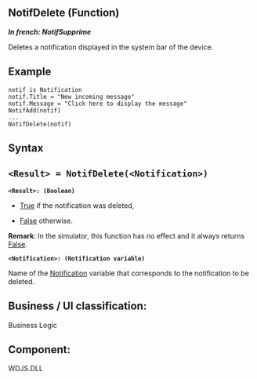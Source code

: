 
## NotifDelete (Function)

***In french: NotifSupprime***



<a name="XUse"></a>
<a name="Use"></a>
<a name="description"></a>
Deletes a notification displayed in the system bar of the device.


<a name="Example1"></a>
<a name="sample_code"></a>

## Example


```wl
notif is Notification
notif.Title = "New incoming message"
notif.Message = "Click here to display the message"
NotifAdd(notif)
...
NotifDelete(notif)
```

<a name="XSYNTAX"></a>

## Syntax
<a name="SYNTAX1"></a>

`<Result> = NotifDelete(<Notification>)`
---

**`<Result>: (Boolean)`**



- <u><u><u><u>True</u></u></u></u> if the notification was deleted, 

- <u><u><u><u>False</u></u></u></u> otherwise.




**Remark**: In the simulator, this function has no effect and it always returns <u><u><u><u>False</u></u></u></u>. 

**`<Notification>: (Notification variable)`**

Name of the [Notification](../WDLang3/1000019441.md) variable that corresponds to the notification to be deleted.







<a name="XComponent"></a>

## Business / UI classification:
Business Logic
## Component:
WDJS.DLL
